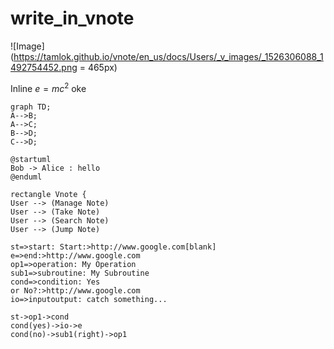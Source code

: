# write_in_vnote

![Image](https://tamlok.github.io/vnote/en_us/docs/Users/_v_images/_1526306088_1492754452.png = 465px)


Inline $e=mc^2$ oke


```mermaid
graph TD;
A-->B;
A-->C;
B-->D;
C-->D;
```

```puml
@startuml
Bob -> Alice : hello
@enduml
```

```puml
rectangle Vnote {
User --> (Manage Note)
User --> (Take Note)
User --> (Search Note)
User --> (Jump Note)
```

```flowchart
st=>start: Start:>http://www.google.com[blank]
e=>end:>http://www.google.com
op1=>operation: My Operation
sub1=>subroutine: My Subroutine
cond=>condition: Yes
or No?:>http://www.google.com
io=>inputoutput: catch something...

st->op1->cond
cond(yes)->io->e
cond(no)->sub1(right)->op1
```


